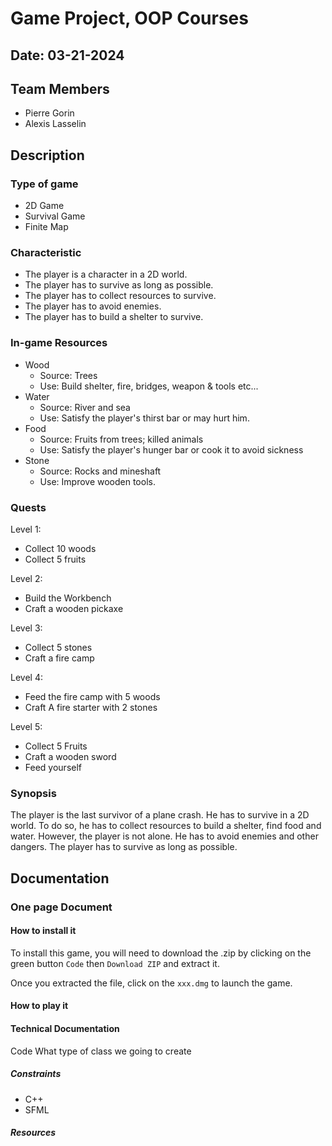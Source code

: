 # Game Project, OOP Courses

## Date: 03-21-2024

## Team Members

- Pierre Gorin
- Alexis Lasselin

## Description

### Type of game

- 2D Game
- Survival Game
- Finite Map

### Characteristic

- The player is a character in a 2D world.
- The player has to survive as long as possible.
- The player has to collect resources to survive.
- The player has to avoid enemies.
- The player has to build a shelter to survive.

### In-game Resources

- Wood
  - Source: Trees
  - Use: Build shelter, fire, bridges, weapon & tools etc...
- Water
  - Source: River and sea
  - Use: Satisfy the player's thirst bar or may hurt him.
- Food
  - Source: Fruits from trees; killed animals
  - Use: Satisfy the player's hunger bar or cook it to avoid sickness
- Stone
  - Source: Rocks and mineshaft
  - Use: Improve wooden tools.

### Quests

Level 1:

- Collect 10 woods
- Collect 5 fruits

Level 2:

- Build the Workbench
- Craft a wooden pickaxe

Level 3:

- Collect 5 stones
- Craft a fire camp

Level 4:

- Feed the fire camp with 5 woods
- Craft A fire starter with 2 stones

Level 5:

- Collect 5 Fruits
- Craft a wooden sword
- Feed yourself

### Synopsis

The player is the last survivor of a plane crash. He has to survive in a 2D world. To do so, he has to collect resources to build a shelter, find food and water. However, the player is not alone. He has to avoid enemies and other dangers. The player has to survive as long as possible.

## Documentation

### One page Document

#### How to install it

To install this game, you will need to download the .zip by clicking on the green button `Code` then `Download ZIP` and extract it.

Once you extracted the file, click on the `xxx.dmg` to launch the game.

#### How to play it

#### Technical Documentation

Code
What type of class we going to create

##### Constraints

- C++
- SFML

##### Resources

